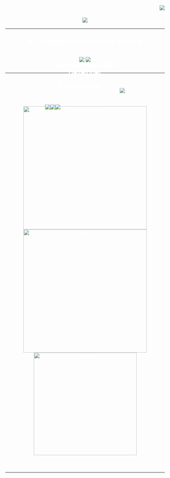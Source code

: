 <img align="right" src="https://visitor-badge.laobi.icu/badge?page_id=Sarajit-mondal.Sarajit-mondal" />

<h1 align="center">
    <img src="https://readme-typing-svg.herokuapp.com/?font=Righteous&size=35&center=true&vCenter=true&width=500&height=70&duration=4000&lines=Hi+There!+👋;+I'm+Sarajit+Mandal!;" />
</h1>


<!-- Banner Section -->
 <div
      style="
        position: relative;
        text-align: center;
        color: white;
        height: 350px;
        width: full;
        background-image: url('https://img.freepik.com/free-vector/abstract-background-design-with-stars-blue_53876-43533.jpg?t=st=1719902448~exp=1719906048~hmac=d7047cde3e046ed430df98cd580e3eb9e346f5b406a1c0c28d195313e6eb1dd4');
        background-size: cover;
        background-position: center;
      "
    >
      <div
        style="
          position: absolute;
          top: 50%;
          left: 50%;
          transform: translate(-50%, -50%);
        "
      >
        <h2>A Passionate Web Developer</h2>
        <p
          style="
            display: flex;
            align-items: center;
            justify-content: space-between;
            font-size: 20px;
          "
        >
          🌱 I’m currently learning
          <strong style="margin-left: 20px">
            <img
              src="https://skillicons.dev/icons?i=nodejs,express,mongodb,nextjs"
          /></strong>
        </p>
        <p
          style="
            display: flex;
            align-items: center;
            font-size: 20px;

            justify-content: space-between;
          "
        >
          💬 Ask me about
          <strong style="margin-left: 20px">
            <img src="https://skillicons.dev/icons?i=html,css,javascript,react"
          /></strong>
        </p>
      </div>
    </div>
<br/>

 
<div align="center"> 
  <a href="https://www.facebook.com/sarajit.mondal.777/" target="_blank">
    <img src="https://img.shields.io/badge/Facebook-0077B5?style=for-the-badge&logo=facebook&logoColor=white" />
  </a>
  <a href="https://www.linkedin.com/in/sarajit-mandal" target="_blank">
    <img src="https://img.shields.io/badge/LinkedIn-0077B5?style=for-the-badge&logo=linkedin&logoColor=white" target="_blank" />
  </a>
  <a href="https://protfolio-sarajit-mandal.netlify.app" target="_blank">
     <img src="https://img.shields.io/badge/Portfolio-FF5722?style=for-the-badge&logo=todoist&logoColor=white" target="_blank" /> <!-- sqlite, safari, google-chrome are other good icon options -->
  </a>
</div>

<hr/>
 
<h2 align="center">⚒️ Languages-Frameworks-Tools ⚒️</h2>
<br/>
<div align="center">
    <img src="https://skillicons.dev/icons?i=react,bootstrap,mui,html,css,vscode,github,figma,tailwind,git" />
    <img src="https://skillicons.dev/icons?i=nodejs,javascript,typescript,express,firebase,mongodb,nextjs" /><br>
</div>

<br/>

<hr/>

<h2 align="center">⚡ Stats ⚡</h2>
<br>
<div style = "margin:6px" align="center">
  <img width="390" src="https://github-readme-streak-stats-salesp07.vercel.app/?user=Sarajit-mondal&count_private=true&theme=react&border_radius=10" alt="streak stats"/>
  <img width="390" src="https://github-readme-stats-salesp07.vercel.app/api?username=Sarajit-mondal&count_private=true&show_icons=true&theme=react&rank_icon=github&border_radius=10" alt="readme stats" />
  <br/>
  <img width="325" align="center" src="https://github-readme-stats-salesp07.vercel.app/api/top-langs/?username=Sarajit-mondal&hide=HTML&langs_count=8&layout=compact&theme=react&border_radius=10&size_weight=0.5&count_weight=0.5&exclude_repo=github-readme-stats" alt="top langs" />
</div>
<br/><br/>
<hr/>

<br/><br/>
